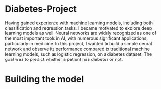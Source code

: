 # Diabetes-Project 
Having gained experience with machine learning models, including both classification and regression tasks, I became motivated to explore deep learning models as well. Neural networks are widely recognized as one of the most important tools in AI, with numerous significant applications, particularly in medicine. In this project, I wanted to build a simple neural network and observe its performance compared to traditional machine learning models, such as logistic regression, on a diabetes dataset. The goal was to predict whether a patient has diabetes or not. 

# Building the model 
